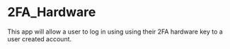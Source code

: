 # 2FA_Hardware
This app will allow a user to log in using using their 2FA hardware key to a user created account.
